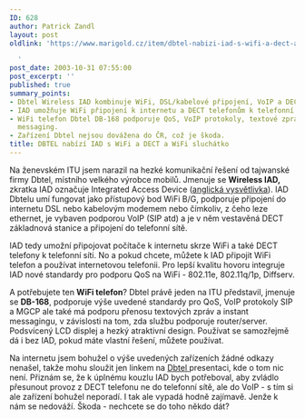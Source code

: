 ```yaml
---
ID: 628
author: Patrick Zandl
layout: post
oldlink: 'https://www.marigold.cz/item/dbtel-nabizi-iad-s-wifi-a-dect-a-wifi-sluchatko

  '
post_date: 2003-10-31 07:55:00
post_excerpt: ''
published: true
summary_points:
- Dbtel Wireless IAD kombinuje WiFi, DSL/kabelové připojení, VoIP a DECT základnu.
- IAD umožňuje WiFi připojení k internetu a DECT telefonům k telefonní síti.
- WiFi telefon Dbtel DB-168 podporuje QoS, VoIP protokoly, textové zprávy a instant
  messaging.
- Zařízení Dbtel nejsou dovážena do ČR, což je škoda.
title: DBTEL nabízí IAD s WiFi a DECT a WiFi sluchátko
---
```


<p>
Na ženevském ITU jsem narazil na hezké komunikační řešení od tajwanské firmy Dbtel, místního velkého výrobce mobilů. Jmenuje se <STRONG>Wireless IAD,</STRONG> zkratka IAD označuje Integrated Access Device (<A href="http://www.nwfusion.com/links/Encyclopedia/I/649.html" target=_blank>anglická vysvětlivka</A>). IAD Dbtelu umí fungovat jako přístupový bod WiFi B/G, podporuje připojení do internetu DSL nebo kabelovým modemem nebo čímkoliv, z čeho leze ethernet, je vybaven podporou VoIP (SIP atd) a je v něm vestavěná DECT základnová stanice a připojení do telefonní sítě. </p>

<p>
IAD tedy umožní připojovat počítače k internetu skrze WiFi a také DECT telefony k telefonní síti. No a pokud chcete, můžete k IAD připojit WiFi telefon a používat internetovou telefonii. Pro lepší kvalitu hovoru integruje IAD nové standardy pro podporu QoS na WiFi&#160;- 802.11e, 802.11q/1p, Diffserv. </p>

<p>
A potřebujete ten <STRONG>WiFi telefon</STRONG>? Dbtel právě jeden na ITU představil, jmenuje se <STRONG>DB-168</STRONG>, podporuje výše uvedené standardy pro QoS, VoIP protokoly SIP a MGCP ale také má podporu přenosu textových zpráv a instant messagingu, v závislosti na tom, zda službu podporuje router/server. Podsvícený LCD displej a hezký atraktivní design. Používat se samozřejmě dá i bez IAD, pokud máte vlastní řešení, můžete používat. </p>

<p>
Na internetu jsem bohužel o výše uvedených zařízeních žádné odkazy nenašel, takže mohu sloužit jen linkem na <A href="http://www.dbtel.com.tw/english/" target=_blank>Dbtel </A>presentaci, kde o tom nic není. Přiznám se, že k úplnému kouzlu IAD bych potřeboval, aby zvládlo přesunout provoz z DECT telefonu ne do telefonní sítě, ale do VoIP - s tím si ale zařízení bohužel neporadí. I tak ale vypadá hodně zajímavě. Jenže k nám se nedováží. Škoda - nechcete se do toho někdo dát?</p>